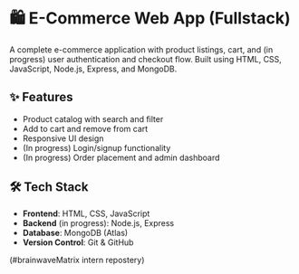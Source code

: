 
# 🛍️ E-Commerce Web App (Fullstack)  

A complete e-commerce application with product listings, cart, and (in progress) user authentication and checkout flow. Built using HTML, CSS, JavaScript, Node.js, Express, and MongoDB.

## ✨ Features

- Product catalog with search and filter
- Add to cart and remove from cart
- Responsive UI design
- (In progress) Login/signup functionality
- (In progress) Order placement and admin dashboard



## 🛠️ Tech Stack

- **Frontend**: HTML, CSS, JavaScript
- **Backend** (in progress): Node.js, Express
- **Database**: MongoDB (Atlas)
- **Version Control**: Git & GitHub



(#brainwaveMatrix intern repostery)
